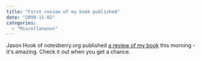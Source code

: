 ```yaml
---
title: "First review of my book published"
date: "2009-11-02"
categories: 
  - "Miscellaneous"
---
```


Jason Hook of notesberry.org published [a review of my book](http://www.notesberry.org/notesberry/blog.nsf/d6plinks/JHOK-7XEKVB) this morning - it's amazing. Check it out when you get a chance.
